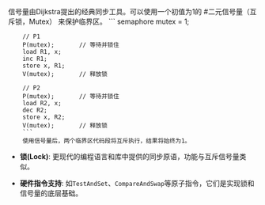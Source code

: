 信号量由Dijkstra提出的经典同步工具。可以使用一个初值为1的 #二元信号量（互斥锁，Mutex） 来保护临界区。
        ```
        semaphore mutex = 1;

        // P1
        P(mutex);       // 等待并锁住
        load R1, x;
        inc R1;
        store x, R1;
        V(mutex);       // 释放锁

        // P2
        P(mutex);       // 等待并锁住
        load R2, x;
        dec R2;
        store x, R2;
        V(mutex);       // 释放锁
        ```
        使用信号量后，两个临界区代码段将互斥执行，结果将始终为1。

*   **锁(Lock)**: 更现代的编程语言和库中提供的同步原语，功能与互斥信号量类似。

*   **硬件指令支持**: 如`TestAndSet`、`CompareAndSwap`等原子指令，它们是实现锁和信号量的底层基础。